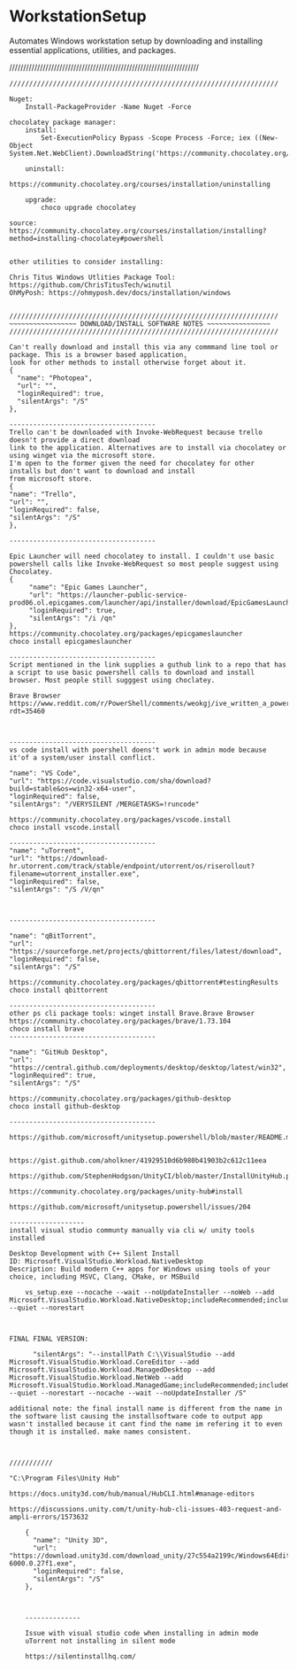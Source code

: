 # WorkstationSetup
 Automates Windows workstation setup by downloading and installing essential applications, utilities, and packages.


////////////////////////////////////////////////////////////////////
~~~~~~~~~~~~~~~~~ DOWNLOAD/INSTALL UTILITIES NOTES ~~~~~~~~~~~~~~~~
////////////////////////////////////////////////////////////////////

Nuget:
	Install-PackageProvider -Name Nuget -Force

chocolatey package manager:
	install:
		Set-ExecutionPolicy Bypass -Scope Process -Force; iex ((New-Object System.Net.WebClient).DownloadString('https://community.chocolatey.org/install.ps1'))
	
	uninstall:	
		https://community.chocolatey.org/courses/installation/uninstalling
		
	upgrade: 
		choco upgrade chocolatey
		
source: https://community.chocolatey.org/courses/installation/installing?method=installing-chocolatey#powershell		


other utilities to consider installing:

Chris Titus Windows Utlities Package Tool: https://github.com/ChrisTitusTech/winutil 
OhMyPosh: https://ohmyposh.dev/docs/installation/windows


////////////////////////////////////////////////////////////////////
~~~~~~~~~~~~~~~~~ DOWNLOAD/INSTALL SOFTWARE NOTES ~~~~~~~~~~~~~~~~
////////////////////////////////////////////////////////////////////

Can't really download and install this via any commmand line tool or package. This is a browser based application, 
look for other methods to install otherwise forget about it. 
{
  "name": "Photopea",
  "url": "",
  "loginRequired": true,
  "silentArgs": "/S"
},

-------------------------------------
Trello can't be downloaded with Invoke-WebRequest because trello doesn't provide a direct download
link to the application. Alternatives are to install via chocolatey or using winget via the microsoft store. 
I'm open to the former given the need for chocolatey for other installs but don't want to download and install 
from microsoft store.
{
"name": "Trello",
"url": "",
"loginRequired": false,
"silentArgs": "/S"
},
	
-------------------------------------    

Epic Launcher will need chocolatey to install. I couldn't use basic powershell calls like Invoke-WebRequest so most people suggest using Chocolatey.
{
     "name": "Epic Games Launcher",
     "url": "https://launcher-public-service-prod06.ol.epicgames.com/launcher/api/installer/download/EpicGamesLauncherInstaller.msi",
     "loginRequired": true,
     "silentArgs": "/i /qn"
},
https://community.chocolatey.org/packages/epicgameslauncher
choco install epicgameslauncher
	
-------------------------------------
Script mentioned in the link supplies a guthub link to a repo that has a script to use basic powershell calls to download and install browser. Most people still sugggest using choclatey.

Brave Browser	https://www.reddit.com/r/PowerShell/comments/weokgj/ive_written_a_powershell_script_to_download_and/?rdt=35460



-------------------------------------
vs code install with poershell doens't work in admin mode because it'of a system/user install conflict.

"name": "VS Code",
"url": "https://code.visualstudio.com/sha/download?build=stable&os=win32-x64-user",
"loginRequired": false,
"silentArgs": "/VERYSILENT /MERGETASKS=!runcode"

https://community.chocolatey.org/packages/vscode.install
choco install vscode.install

-------------------------------------
"name": "uTorrent",
"url": "https://download-hr.utorrent.com/track/stable/endpoint/utorrent/os/riserollout?filename=utorrent_installer.exe",
"loginRequired": false,
"silentArgs": "/S /V/qn"



-------------------------------------

"name": "qBitTorrent",
"url": "https://sourceforge.net/projects/qbittorrent/files/latest/download",
"loginRequired": false,
"silentArgs": "/S"
		
https://community.chocolatey.org/packages/qbittorrent#testingResults
choco install qbittorrent

-------------------------------------
other ps cli package tools: winget install Brave.Brave Browser
https://community.chocolatey.org/packages/brave/1.73.104
choco install brave
-------------------------------------

"name": "GitHub Desktop",
"url": "https://central.github.com/deployments/desktop/desktop/latest/win32",
"loginRequired": true,
"silentArgs": "/S"

https://community.chocolatey.org/packages/github-desktop
choco install github-desktop

-------------------------------------

https://github.com/microsoft/unitysetup.powershell/blob/master/README.md


https://gist.github.com/aholkner/41929510d6b980b41903b2c612c11eea

https://github.com/StephenHodgson/UnityCI/blob/master/InstallUnityHub.ps1

https://community.chocolatey.org/packages/unity-hub#install

https://github.com/microsoft/unitysetup.powershell/issues/204

-------------------
install visual studio communty manually via cli w/ unity tools installed

Desktop Development with C++ Silent Install
ID: Microsoft.VisualStudio.Workload.NativeDesktop
Description: Build modern C++ apps for Windows using tools of your choice, including MSVC, Clang, CMake, or MSBuild
	
	vs_setup.exe --nocache --wait --noUpdateInstaller --noWeb --add Microsoft.VisualStudio.Workload.NativeDesktop;includeRecommended;includeOptional --quiet --norestart
	
	

FINAL FINAL VERSION:

	  "silentArgs": "--installPath C:\\VisualStudio --add Microsoft.VisualStudio.Workload.CoreEditor --add Microsoft.VisualStudio.Workload.ManagedDesktop --add Microsoft.VisualStudio.Workload.NetWeb --add Microsoft.VisualStudio.Workload.ManagedGame;includeRecommended;includeOptional --quiet --norestart --nocache --wait --noUpdateInstaller /S"

additional note: the final install name is different from the name in the software list causing the installsoftware code to output app wasn't installed because it cant find the name im refering it to even though it is installed. make names consistent. 



///////////

"C:\Program Files\Unity Hub"

https://docs.unity3d.com/hub/manual/HubCLI.html#manage-editors

https://discussions.unity.com/t/unity-hub-cli-issues-403-request-and-ampli-errors/1573632

	{
	  "name": "Unity 3D",
	  "url": "https://download.unity3d.com/download_unity/27c554a2199c/Windows64EditorInstaller/UnitySetup64-6000.0.27f1.exe",
	  "loginRequired": false,
	  "silentArgs": "/S"
	},
	
	
	
	--------------
	
	Issue with visual studio code when installing in admin mode
	uTorrent not installing in silent mode
	
	https://silentinstallhq.com/
	